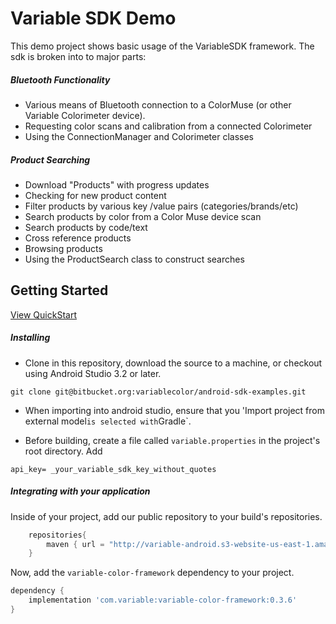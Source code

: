 # Variable SDK Demo
This demo project shows basic usage of the VariableSDK framework.
The sdk is broken into to major parts:

##### *Bluetooth Functionality*
- Various means of Bluetooth connection to a ColorMuse (or other Variable Colorimeter device).
- Requesting color scans and calibration from a connected Colorimeter
- Using the ConnectionManager and Colorimeter classes

##### *Product Searching*
- Download "Products" with progress updates
- Checking for new product content
- Filter products by various key /value pairs (categories/brands/etc)
- Search products by color from a Color Muse device scan
- Search products by code/text
- Cross reference products
- Browsing products
- Using the ProductSearch class to construct searches



## Getting Started
[View QuickStart](quickstart.md)


##### Installing
* Clone in this repository, download the source to a machine, or checkout using Android Studio 3.2 or later.
```
git clone git@bitbucket.org:variablecolor/android-sdk-examples.git
```

* When importing into android studio, ensure that you 'Import project from external model` is selected with `Gradle`.

* Before building, create a file called `variable.properties` in the project's root directory. Add
```
api_key= _your_variable_sdk_key_without_quotes
```


##### Integrating with your application

Inside of your project, add our public repository to your build's repositories.
```gradle
    repositories{
        maven { url = "http://variable-android.s3-website-us-east-1.amazonaws.com/release" }
    }
```

Now, add the `variable-color-framework` dependency to your project.
```gradle
dependency {
    implementation 'com.variable:variable-color-framework:0.3.6'
}
```


